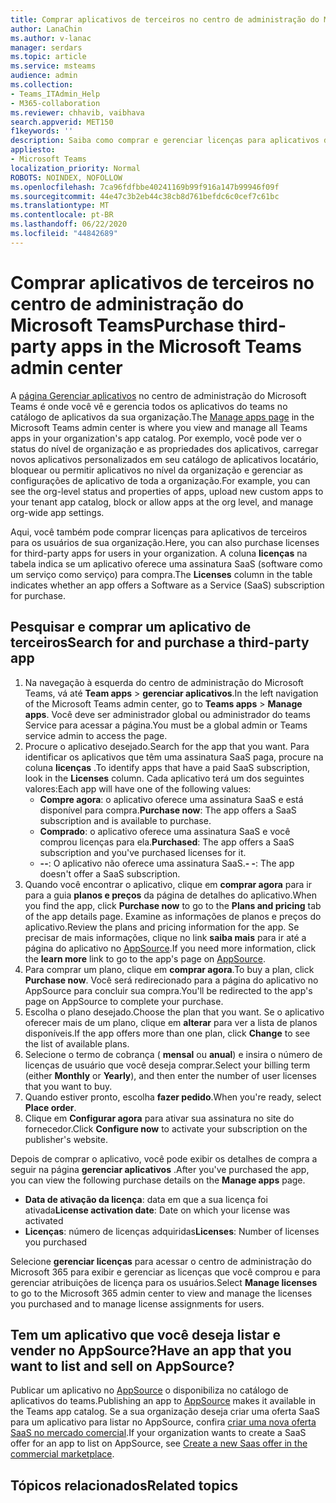 ```yaml
---
title: Comprar aplicativos de terceiros no centro de administração do Microsoft Teams
author: LanaChin
ms.author: v-lanac
manager: serdars
ms.topic: article
ms.service: msteams
audience: admin
ms.collection:
- Teams_ITAdmin_Help
- M365-collaboration
ms.reviewer: chhavib, vaibhava
search.appverid: MET150
f1keywords: ''
description: Saiba como comprar e gerenciar licenças para aplicativos de terceiros para sua organização na página Gerenciar aplicativos do centro de administração do Microsoft Teams
appliesto:
- Microsoft Teams
localization_priority: Normal
ROBOTS: NOINDEX, NOFOLLOW
ms.openlocfilehash: 7ca96fdfbbe40241169b99f916a147b99946f09f
ms.sourcegitcommit: 44e47c3b2eb44c38cb8d761befdc6c0cef7c61bc
ms.translationtype: MT
ms.contentlocale: pt-BR
ms.lasthandoff: 06/22/2020
ms.locfileid: "44842689"
---
```

<a name="purchase-third-party-apps-in-the-microsoft-teams-admin-center"></a><span data-ttu-id="c13d4-103">Comprar aplicativos de terceiros no centro de administração do Microsoft Teams</span><span class="sxs-lookup"><span data-stu-id="c13d4-103">Purchase third-party apps in the Microsoft Teams admin center</span></span>
======================================================

<span data-ttu-id="c13d4-104">A [página Gerenciar aplicativos](manage-apps.md) no centro de administração do Microsoft Teams é onde você vê e gerencia todos os aplicativos do teams no catálogo de aplicativos da sua organização.</span><span class="sxs-lookup"><span data-stu-id="c13d4-104">The [Manage apps page](manage-apps.md) in the Microsoft Teams admin center is where you view and manage all Teams apps in your organization's app catalog.</span></span> <span data-ttu-id="c13d4-105">Por exemplo, você pode ver o status do nível de organização e as propriedades dos aplicativos, carregar novos aplicativos personalizados em seu catálogo de aplicativos locatário, bloquear ou permitir aplicativos no nível da organização e gerenciar as configurações de aplicativo de toda a organização.</span><span class="sxs-lookup"><span data-stu-id="c13d4-105">For example, you can see the org-level status and properties of apps, upload new custom apps to your tenant app catalog, block or allow apps at the org level, and manage org-wide app settings.</span></span>

<span data-ttu-id="c13d4-106">Aqui, você também pode comprar licenças para aplicativos de terceiros para os usuários de sua organização.</span><span class="sxs-lookup"><span data-stu-id="c13d4-106">Here, you can also purchase licenses for third-party apps for users in your organization.</span></span> <span data-ttu-id="c13d4-107">A coluna **licenças** na tabela indica se um aplicativo oferece uma assinatura SaaS (software como um serviço como serviço) para compra.</span><span class="sxs-lookup"><span data-stu-id="c13d4-107">The **Licenses** column in the table indicates whether an app offers a Software as a Service (SaaS) subscription for purchase.</span></span>

## <a name="search-for-and-purchase-a-third-party-app"></a><span data-ttu-id="c13d4-108">Pesquisar e comprar um aplicativo de terceiros</span><span class="sxs-lookup"><span data-stu-id="c13d4-108">Search for and purchase a third-party app</span></span>

1. <span data-ttu-id="c13d4-109">Na navegação à esquerda do centro de administração do Microsoft Teams, vá até **Team apps**  >  **gerenciar aplicativos**.</span><span class="sxs-lookup"><span data-stu-id="c13d4-109">In the left navigation of the Microsoft Teams admin center, go to **Teams apps** > **Manage apps**.</span></span> <span data-ttu-id="c13d4-110">Você deve ser administrador global ou administrador do teams Service para acessar a página.</span><span class="sxs-lookup"><span data-stu-id="c13d4-110">You must be a global admin or Teams service admin to access the page.</span></span>
2. <span data-ttu-id="c13d4-111">Procure o aplicativo desejado.</span><span class="sxs-lookup"><span data-stu-id="c13d4-111">Search for the app that you want.</span></span> <span data-ttu-id="c13d4-112">Para identificar os aplicativos que têm uma assinatura SaaS paga, procure na coluna **licenças** .</span><span class="sxs-lookup"><span data-stu-id="c13d4-112">To identify apps that have a paid SaaS subscription, look in the **Licenses** column.</span></span> <span data-ttu-id="c13d4-113">Cada aplicativo terá um dos seguintes valores:</span><span class="sxs-lookup"><span data-stu-id="c13d4-113">Each app will have one of the following values:</span></span>
    - <span data-ttu-id="c13d4-114">**Compre agora**: o aplicativo oferece uma assinatura SaaS e está disponível para compra.</span><span class="sxs-lookup"><span data-stu-id="c13d4-114">**Purchase now**: The app offers a SaaS subscription and is available to purchase.</span></span>  
    - <span data-ttu-id="c13d4-115">**Comprado**: o aplicativo oferece uma assinatura SaaS e você comprou licenças para ela.</span><span class="sxs-lookup"><span data-stu-id="c13d4-115">**Purchased**: The app offers a SaaS subscription and you've purchased licenses for it.</span></span>
    - <span data-ttu-id="c13d4-116">**--**: O aplicativo não oferece uma assinatura SaaS.</span><span class="sxs-lookup"><span data-stu-id="c13d4-116">**- -**: The app doesn't offer a SaaS subscription.</span></span>
3. <span data-ttu-id="c13d4-117">Quando você encontrar o aplicativo, clique em **comprar agora** para ir para a guia **planos e preços** da página de detalhes do aplicativo.</span><span class="sxs-lookup"><span data-stu-id="c13d4-117">When you find the app, click **Purchase now** to go to the **Plans and pricing** tab of the app details page.</span></span> <span data-ttu-id="c13d4-118">Examine as informações de planos e preços do aplicativo.</span><span class="sxs-lookup"><span data-stu-id="c13d4-118">Review the plans and pricing information for the app.</span></span> <span data-ttu-id="c13d4-119">Se precisar de mais informações, clique no link **saiba mais** para ir até a página do aplicativo no [AppSource](https://appsource.microsoft.com/).</span><span class="sxs-lookup"><span data-stu-id="c13d4-119">If you need more information, click the **learn more** link to go to the app's page on [AppSource](https://appsource.microsoft.com/).</span></span>  
4. <span data-ttu-id="c13d4-120">Para comprar um plano, clique em **comprar agora**.</span><span class="sxs-lookup"><span data-stu-id="c13d4-120">To buy a plan, click **Purchase now**.</span></span> <span data-ttu-id="c13d4-121">Você será redirecionado para a página do aplicativo no AppSource para concluir sua compra.</span><span class="sxs-lookup"><span data-stu-id="c13d4-121">You'll be redirected to the app's page on AppSource to complete your purchase.</span></span> 
5. <span data-ttu-id="c13d4-122">Escolha o plano desejado.</span><span class="sxs-lookup"><span data-stu-id="c13d4-122">Choose the plan that you want.</span></span> <span data-ttu-id="c13d4-123">Se o aplicativo oferecer mais de um plano, clique em **alterar** para ver a lista de planos disponíveis.</span><span class="sxs-lookup"><span data-stu-id="c13d4-123">If the app offers more than one plan, click **Change** to see the list of available plans.</span></span>
6. <span data-ttu-id="c13d4-124">Selecione o termo de cobrança ( **mensal** ou **anual**) e insira o número de licenças de usuário que você deseja comprar.</span><span class="sxs-lookup"><span data-stu-id="c13d4-124">Select your billing term (either **Monthly** or **Yearly**), and then enter the number of user licenses that you want to buy.</span></span>
7. <span data-ttu-id="c13d4-125">Quando estiver pronto, escolha **fazer pedido**.</span><span class="sxs-lookup"><span data-stu-id="c13d4-125">When you're ready, select **Place order**.</span></span>
8. <span data-ttu-id="c13d4-126">Clique em **Configurar agora** para ativar sua assinatura no site do fornecedor.</span><span class="sxs-lookup"><span data-stu-id="c13d4-126">Click **Configure now** to activate your subscription on the publisher's website.</span></span>

<span data-ttu-id="c13d4-127">Depois de comprar o aplicativo, você pode exibir os detalhes de compra a seguir na página **gerenciar aplicativos** .</span><span class="sxs-lookup"><span data-stu-id="c13d4-127">After you've purchased the app, you can view the following purchase details on the **Manage apps** page.</span></span>

- <span data-ttu-id="c13d4-128">**Data de ativação da licença**: data em que a sua licença foi ativada</span><span class="sxs-lookup"><span data-stu-id="c13d4-128">**License activation date**: Date on which your license was activated</span></span>
- <span data-ttu-id="c13d4-129">**Licenças**: número de licenças adquiridas</span><span class="sxs-lookup"><span data-stu-id="c13d4-129">**Licenses**: Number of licenses you purchased</span></span>

<span data-ttu-id="c13d4-130">Selecione **gerenciar licenças** para acessar o centro de administração do Microsoft 365 para exibir e gerenciar as licenças que você comprou e para gerenciar atribuições de licença para os usuários.</span><span class="sxs-lookup"><span data-stu-id="c13d4-130">Select **Manage licenses** to go to the Microsoft 365 admin center to view and manage the licenses you purchased and to manage license assignments for users.</span></span>

## <a name="have-an-app-that-you-want-to-list-and-sell-on-appsource"></a><span data-ttu-id="c13d4-131">Tem um aplicativo que você deseja listar e vender no AppSource?</span><span class="sxs-lookup"><span data-stu-id="c13d4-131">Have an app that you want to list and sell on AppSource?</span></span>

<span data-ttu-id="c13d4-132">Publicar um aplicativo no [AppSource](https://appsource.microsoft.com/) o disponibiliza no catálogo de aplicativos do teams.</span><span class="sxs-lookup"><span data-stu-id="c13d4-132">Publishing an app to [AppSource](https://appsource.microsoft.com/) makes it available in the Teams app catalog.</span></span> <span data-ttu-id="c13d4-133">Se a sua organização deseja criar uma oferta SaaS para um aplicativo para listar no AppSource, confira [criar uma nova oferta SaaS no mercado comercial](https://docs.microsoft.com/azure/marketplace/partner-center-portal/create-new-saas-offer).</span><span class="sxs-lookup"><span data-stu-id="c13d4-133">If your organization wants to create a SaaS offer for an app to list on AppSource, see [Create a new Saas offer in the commercial marketplace](https://docs.microsoft.com/azure/marketplace/partner-center-portal/create-new-saas-offer).</span></span>

## <a name="related-topics"></a><span data-ttu-id="c13d4-134">Tópicos relacionados</span><span class="sxs-lookup"><span data-stu-id="c13d4-134">Related topics</span></span>


